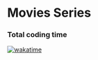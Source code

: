 # Movies Series

### Total coding time
[![wakatime](https://wakatime.com/badge/user/005e5555-41c0-4e1a-bd56-742d5ab3a6fc/project/2e25cc87-53ad-406f-82a6-e9bb87e4c25f.svg)](https://wakatime.com/badge/user/005e5555-41c0-4e1a-bd56-742d5ab3a6fc/project/2e25cc87-53ad-406f-82a6-e9bb87e4c25f)
